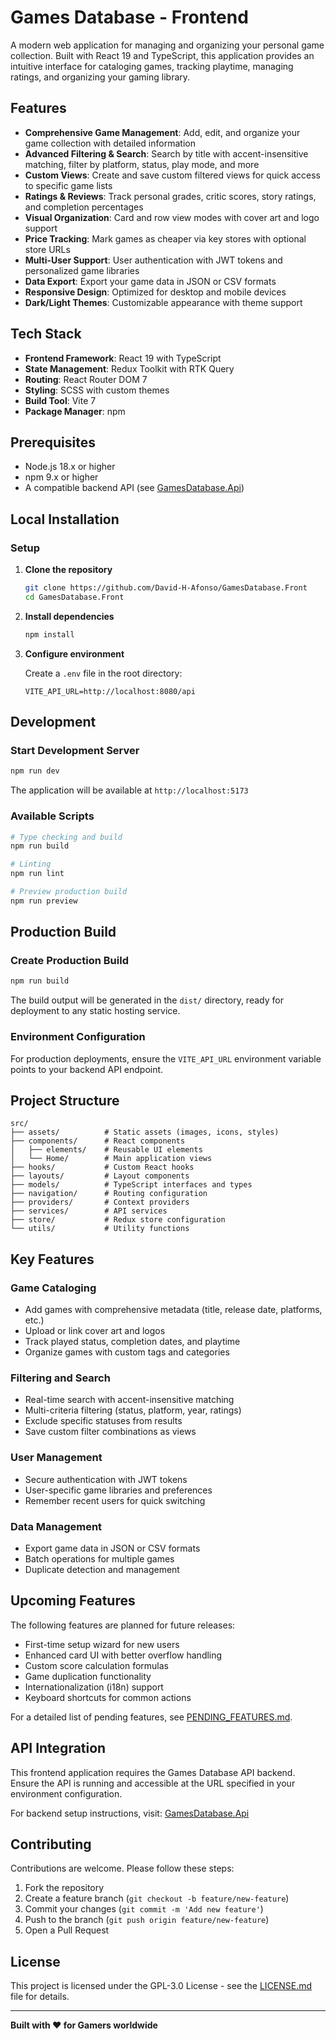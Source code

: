 # Games Database - Frontend

A modern web application for managing and organizing your personal game collection. Built with React 19 and TypeScript, this application provides an intuitive interface for cataloging games, tracking playtime, managing ratings, and organizing your gaming library.

## Features

- **Comprehensive Game Management**: Add, edit, and organize your game collection with detailed information
- **Advanced Filtering & Search**: Search by title with accent-insensitive matching, filter by platform, status, play mode, and more
- **Custom Views**: Create and save custom filtered views for quick access to specific game lists
- **Ratings & Reviews**: Track personal grades, critic scores, story ratings, and completion percentages
- **Visual Organization**: Card and row view modes with cover art and logo support
- **Price Tracking**: Mark games as cheaper via key stores with optional store URLs
- **Multi-User Support**: User authentication with JWT tokens and personalized game libraries
- **Data Export**: Export your game data in JSON or CSV formats
- **Responsive Design**: Optimized for desktop and mobile devices
- **Dark/Light Themes**: Customizable appearance with theme support

## Tech Stack

- **Frontend Framework**: React 19 with TypeScript
- **State Management**: Redux Toolkit with RTK Query
- **Routing**: React Router DOM 7
- **Styling**: SCSS with custom themes
- **Build Tool**: Vite 7
- **Package Manager**: npm

## Prerequisites

- Node.js 18.x or higher
- npm 9.x or higher
- A compatible backend API (see [GamesDatabase.Api](https://github.com/David-H-Afonso/GamesDatabase.Api))

## Local Installation

### Setup

1. **Clone the repository**

   ```bash
   git clone https://github.com/David-H-Afonso/GamesDatabase.Front
   cd GamesDatabase.Front
   ```

2. **Install dependencies**

   ```bash
   npm install
   ```

3. **Configure environment**

   Create a `.env` file in the root directory:

   ```env
   VITE_API_URL=http://localhost:8080/api
   ```

## Development

### Start Development Server

```bash
npm run dev
```

The application will be available at `http://localhost:5173`

### Available Scripts

```bash
# Type checking and build
npm run build

# Linting
npm run lint

# Preview production build
npm run preview
```

## Production Build

### Create Production Build

```bash
npm run build
```

The build output will be generated in the `dist/` directory, ready for deployment to any static hosting service.

### Environment Configuration

For production deployments, ensure the `VITE_API_URL` environment variable points to your backend API endpoint.

## Project Structure

```
src/
├── assets/          # Static assets (images, icons, styles)
├── components/      # React components
│   ├── elements/    # Reusable UI elements
│   └── Home/        # Main application views
├── hooks/           # Custom React hooks
├── layouts/         # Layout components
├── models/          # TypeScript interfaces and types
├── navigation/      # Routing configuration
├── providers/       # Context providers
├── services/        # API services
├── store/           # Redux store configuration
└── utils/           # Utility functions
```

## Key Features

### Game Cataloging

- Add games with comprehensive metadata (title, release date, platforms, etc.)
- Upload or link cover art and logos
- Track played status, completion dates, and playtime
- Organize games with custom tags and categories

### Filtering and Search

- Real-time search with accent-insensitive matching
- Multi-criteria filtering (status, platform, year, ratings)
- Exclude specific statuses from results
- Save custom filter combinations as views

### User Management

- Secure authentication with JWT tokens
- User-specific game libraries and preferences
- Remember recent users for quick switching

### Data Management

- Export game data in JSON or CSV formats
- Batch operations for multiple games
- Duplicate detection and management

## Upcoming Features

The following features are planned for future releases:

- First-time setup wizard for new users
- Enhanced card UI with better overflow handling
- Custom score calculation formulas
- Game duplication functionality
- Internationalization (i18n) support
- Keyboard shortcuts for common actions

For a detailed list of pending features, see [PENDING_FEATURES.md](PENDING_FEATURES.md).

## API Integration

This frontend application requires the Games Database API backend. Ensure the API is running and accessible at the URL specified in your environment configuration.

For backend setup instructions, visit: [GamesDatabase.Api](https://github.com/David-H-Afonso/GamesDatabase.Api)

## Contributing

Contributions are welcome. Please follow these steps:

1. Fork the repository
2. Create a feature branch (`git checkout -b feature/new-feature`)
3. Commit your changes (`git commit -m 'Add new feature'`)
4. Push to the branch (`git push origin feature/new-feature`)
5. Open a Pull Request

## License

This project is licensed under the GPL-3.0 License - see the [LICENSE.md](LICENSE.md) file for details.

---

**Built with ❤️ for Gamers worldwide**
